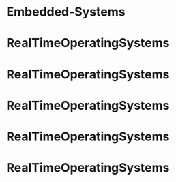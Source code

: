 # Embedded-Systems
# RealTimeOperatingSystems
# RealTimeOperatingSystems
# RealTimeOperatingSystems
# RealTimeOperatingSystems
# RealTimeOperatingSystems
